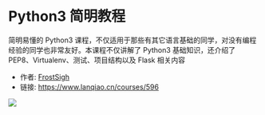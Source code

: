# Python3 简明教程

简明易懂的 Python3 课程，不仅适用于那些有其它语言基础的同学，对没有编程经验的同学也非常友好。本课程不仅讲解了 Python3 基础知识，还介绍了 PEP8、Virtualenv、测试、项目结构以及 Flask 相关内容

- 作者: [FrostSigh](https://www.lanqiao.cn/users/212737/)
- 链接: https://www.lanqiao.cn/courses/596

![](https://dn-simplecloud.shiyanlou.com/assets/1638351975197_4074fb15c207f6747a2d08c495b61e5b)
